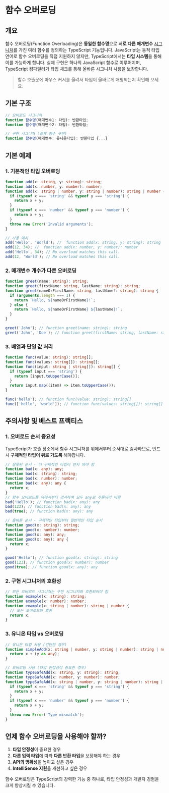# 함수 오버로딩

## 개요

함수 오버로딩(Function Overloading)은 **동일한 함수명**으로 **서로 다른 매개변수** [시그니처](/study/Typescript/words/function_signature.md)를 가진 여러 함수를 정의하는 TypeScript 기능입니다.
JavaScript는 동적 타입 언어로 함수 오버로딩을 직접 지원하지 않지만, TypeScript에서는 **타입 시스템**을 통해 이를 가능하게 합니다. 실제 구현은 하나의 JavaScript 함수로 이루어지며, TypeScript 컴파일러가 타입 체크를 통해 올바른 시그니처 사용을 보장합니다.

> 함수 호출문에 마우스 커서를 올려서 타입이 올바르게 매핑되는지 확인해 보세요.

## 기본 구조

```ts
// 오버로드 시그니처
function 함수명(매개변수1: 타입): 반환타입;
function 함수명(매개변수2: 타입): 반환타입;

// 구현 시그니처 (실제 함수 구현)
function 함수명(매개변수: 유니온타입): 반환타입 {...}
```

## 기본 예제

### 1. 기본적인 타입 오버로딩

```ts
function add(x: string, y: string): string;
function add(x: number, y: number): number;
function add(x: string | number, y: string | number): string | number {
  if (typeof x === 'string' && typeof y === 'string') {
    return x + y;
  }
  if (typeof x === 'number' && typeof y === 'number') {
    return x + y;
  }
  throw new Error('Invalid arguments');
}

// 사용 예시
add('Hello', 'World'); //  function add(x: string, y: string): string
add(12, 34); //  function add(x: number, y: number): number
add('Hello', 34); // No overload matches this call.
add(12, 'World'); // No overload matches this call.
```

### 2. 매개변수 개수가 다른 오버로딩

```ts
function greet(name: string): string;
function greet(firstName: string, lastName: string): string;
function greet(nameOrFirstName: string, lastName?: string): string {
  if (arguments.length === 1) {
    return `Hello, ${nameOrFirstName}!`;
  } else {
    return `Hello, ${nameOrFirstName} ${lastName}!`;
  }
}

greet('John'); // function greet(name: string): string
greet('John', 'Doe'); // function greet(firstName: string, lastName: string): string
```

### 3. 배열과 단일 값 처리

```ts
function func(value: string): string[];
function func(values: string[]): string[];
function func(input: string | string[]): string[] {
  if (typeof input === 'string') {
    return [input.toUpperCase()];
  }
  return input.map((item) => item.toUpperCase());
}

func('hello'); // function func(value: string): string[]
func(['hello', 'world']); // function func(values: string[]): string[]
```

## 주의사항 및 베스트 프랙티스

### 1. 오버로드 순서 중요성

TypeScript가 호출 장소에서 함수 시그니처를 위에서부터 순서대로 검사하므로, 반드시 **구체적인 타입이 위로 가도록** 해야합니다.

```ts
// 잘못된 순서 - 더 구체적인 타입이 먼저 와야 함
function bad(x: any): any;
function bad(x: string): string;
function bad(x: number): number;
function bad(x: any): any {
  return x;
}
// 함수 오버로드를 위에서부터 검사하여 모두 any로 추론되어 버림
bad('Hello'); // function bad(x: any): any
bad(123); // function bad(x: any): any
bad(true); // function bad(x: any): any

// 올바른 순서 - 구체적인 타입부터 일반적인 타입 순서
function good(x: string): string;
function good(x: number): number;
function good(x: any): any;
function good(x: any): any {
  return x;
}

good('Hello'); // function good(x: string): string
good(123); // function good(x: number): number
good(true); // function good(x: any): any
```

### 2. 구현 시그니처의 호환성

```ts
// 모든 오버로드 시그니처는 구현 시그니처와 호환되어야 함
function example(x: string): string;
function example(x: number): number;
function example(x: string | number): string | number {
  // 모든 오버로드와 호환
  return x;
}
```

### 3. 유니온 타입 vs 오버로딩

```ts
// 유니온 타입 사용 (간단한 경우)
function simpleAdd(x: string | number, y: string | number): string | number {
  return x + (y as any);
}

// 오버로딩 사용 (타입 안정성이 중요한 경우)
function typeSafeAdd(x: string, y: string): string;
function typeSafeAdd(x: number, y: number): number;
function typeSafeAdd(x: string | number, y: string | number): string | number {
  if (typeof x === 'string' && typeof y === 'string') {
    return x + y;
  }
  if (typeof x === 'number' && typeof y === 'number') {
    return x + y;
  }
  throw new Error('Type mismatch');
}
```

## 언제 함수 오버로딩을 사용해야 할까?

1. **타입 안정성**이 중요한 경우
2. **다른 입력 타입**에 따라 **다른 반환 타입**을 보장해야 하는 경우
3. **API의 명확성**을 높이고 싶은 경우
4. **IntelliSense 지원**을 개선하고 싶은 경우

함수 오버로딩은 TypeScript의 강력한 기능 중 하나로, 타입 안정성과 개발자 경험을 크게 향상시킬 수 있습니다.
